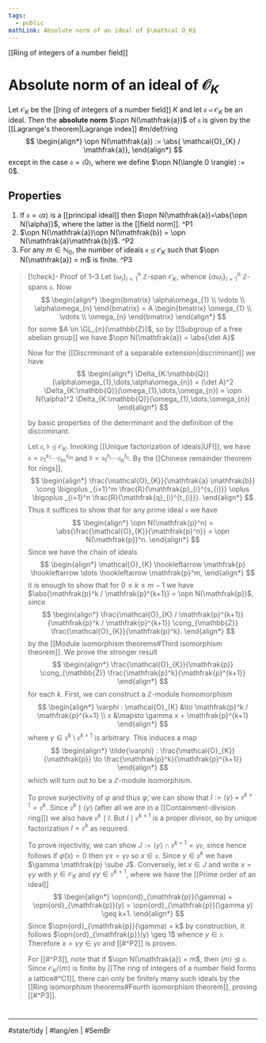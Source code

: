 ```yaml
---
tags:
  - public
mathLink: Absolute norm of an ideal of $\mathcal O_K$
---
```

[[Ring of integers of a number field]]
# Absolute norm of an ideal of $\mathcal{O}_{K}$

Let $\mathcal{O}_{K}$ be the [[ring of integers of a number field]] $K$
and let $\mathfrak{a} \triangleleft \mathcal{O}_{K}$ be an ideal.
Then the **absolute norm** $\opn N(\mathfrak{a})$ of $\mathfrak{a}$ is given by the [[Lagrange's theorem|Lagrange index]] #m/def/ring 
$$
\begin{align*}
\opn N(\mathfrak{a}) := \abs{ \mathcal{O}_{K} / \mathfrak{a}},
\end{align*}
$$
except in the case $\mathfrak{a} = \langle 0 \rangle$, where we define $\opn N(\langle 0 \rangle) := 0$.

## Properties

1. If $\mathfrak{a} = \langle \alpha \rangle$ is a [[principal ideal]] then $\opn N(\mathfrak{a})=\abs{\opn N(\alpha)}$, where the latter is the [[field norm]]. ^P1
2. $\opn N(\mathfrak{a})\opn N(\mathfrak{b}) = \opn N(\mathfrak{a}\mathfrak{b})$. ^P2
3. For any $m \in \mathbb{N}_{0}$, the number of ideals $\mathfrak{a} \trianglelefteq \mathcal{O}_{K}$ such that $\opn N(\mathfrak{a}) = m$ is finite. ^P3

> [!check]- Proof of 1–3
> Let $\{ \omega_{i} \}_{i=1}^n$ $\mathbb{Z}$-span $\mathcal{O}_{K}$,
> whence $\{ \alpha\omega_{i} \}_{i=1}^n$ $\mathbb{Z}$-spans $\mathfrak{a}$.
> Now
> $$
> \begin{align*}
> \begin{bmatrix}
> \alpha\omega_{1} \\
> \vdots \\
> \alpha\omega_{n}
> \end{bmatrix} = A \begin{bmatrix}
> \omega_{1} \\
> \vdots \\
> \omega_{n}
> \end{bmatrix}
> \end{align*}
> $$
> for some $A \in \GL_{n}(\mathbb{Z})$,
> so by [[Subgroup of a free abelian group]] we have $\opn N(\mathfrak{a}) = \abs{\det A}$
> 
> Now for the [[Discriminant of a separable extension|discriminant]] we have
> $$
> \begin{align*}
> \Delta_{K:\mathbb{Q}}(\alpha\omega_{1},\dots,\alpha\omega_{n}) = (\det A)^2 \Delta_{K:\mathbb{Q}}(\omega_{1},\dots,\omega_{n}) = \opn N(\alpha)^2 \Delta_{K:\mathbb{Q}}(\omega_{1},\dots,\omega_{n})
> \end{align*}
> $$
> 
> by basic properties of the determinant and the definition of the discriminant.
> 
> Let $\mathfrak{a},\mathfrak{b} \trianglelefteq \mathcal{O}_{K}$.
> Invoking [[Unique factorization of ideals|UFI]], we have $\mathfrak{a} = \mathfrak{p}_{1}^{s_{1}} \cdots \mathfrak{p}_{m}^{s_{m}}$ and $\mathfrak{b} = \mathfrak{q}_{1}^{t_{1}}\cdots\mathfrak{q}_{n}^{t_{n}}$.
> By the [[Chinese remainder theorem for rings]], 
> $$
> \begin{align*}
> \frac{\mathcal{O}_{K}}{\mathfrak{a} \mathfrak{b}} \cong \bigoplus _{i=1}^m \frac{R}{\mathfrak{p}_{i}^{s_{i}}} \oplus \bigoplus _{i=1}^n \frac{R}{\mathfrak{q}_{i}^{t_{i}}}.
> \end{align*}
> $$
> Thus it suffices to show that for any prime ideal $\mathfrak{p}$ we have
> $$
> \begin{align*}
> \opn N(\mathfrak{p}^n) = \abs{\frac{\mathcal{O}_{K}}{\mathfrak{p}^n}} = \opn N(\mathfrak{p})^n.
> \end{align*}
> $$
> Since we have the chain of ideals
> $$
> \begin{align*}
> \mathcal{O}_{K} \hookleftarrow \mathfrak{p} \hookleftarrow \dots \hookleftarrow \mathfrak{p}^m,
> \end{align*}
> $$
> it is enough to show that for $0 \leq k \leq m-1$ we have $\abs{\mathfrak{p}^k / \mathfrak{p}^{k+1}} = \opn N(\mathfrak{p})$,
> since
> $$
> \begin{align*}
> \frac{\mathcal{O}_{K} / \mathfrak{p}^{k+1}}{\mathfrak{p}^k / \mathfrak{p}^{k+1}} \cong_{\mathbb{Z}} \frac{\mathcal{O}_{K}}{\mathfrak{p}^k}.
> \end{align*}
> $$
> by the [[Module isomorphism theorems#Third isomorphism theorem]].
> We prove the stronger result
> $$
> \begin{align*}
> \frac{\mathcal{O}_{K}}{\mathfrak{p}} \cong_{\mathbb{Z}} \frac{\mathfrak{p}^k}{\mathfrak{p}^{k+1}}
> \end{align*}
> $$
> for each $k$.
> First, we can construct a $\mathbb{Z}$-module homomorphism
> $$
> \begin{align*}
> \varphi : \mathcal{O}_{K} &\to \mathfrak{p}^k / \mathfrak{p}^{k+1} \\
> x &\mapsto \gamma x + \mathfrak{p}^{k+1}
> \end{align*}
> $$
> where $\gamma \in \mathfrak{p}^{k} \setminus \mathfrak{p}^{k+1}$ is arbitrary.
> This induces a map
> $$
> \begin{align*}
> \tilde{\varphi} : \frac{\mathcal{O}_{K}}{\mathfrak{p}} \to \frac{\mathfrak{p}^k}{\mathfrak{p}^{k+1}}
> \end{align*}
> $$
> which will turn out to be a $\mathbb{Z}$-module isomorphism.
> 
> To prove surjectivity of $\varphi$ and thus $\tilde{\varphi}$, we can show that $I := \langle \gamma \rangle + \mathfrak{p}^{k+1} = \mathfrak{p}^k$.
> Since $\mathfrak{p}^k \mid \langle \gamma \rangle$ (after all we are in a [[Containment-division ring]])
> we also have $\mathfrak{p}^k \mid I$.
> But $I \mid \mathfrak{p}^{k+1}$ is a proper divisor, so by unique factorization $I = \mathfrak{p}^k$ as required.
> 
> To prove injectivity, we can show $J := \langle \gamma \rangle \cap \mathfrak{p}^{k+1} = \gamma \mathfrak{p}$,
> since hence follows if $\tilde{\varphi}(x) = 0$ then $\gamma x = \gamma \mathfrak{p}$ so $x \in \mathfrak{p}$.
> Since $\gamma \in \mathfrak{p}^k$ we have $\gamma \mathfrak{p} \sube J$.
> Conversely, let $x \in J$ and write $x = \gamma y$ with $y \in \mathcal{O}_{K}$ and $\gamma y \in \mathfrak{p}^{k+1}$,
> where we have the [[Prime order of an ideal]]
> $$
> \begin{align*}
> \opn{ord}_{\mathfrak{p}}(\gamma) + \opn{ord}_{\mathfrak{p}}(y) = \opn{ord}_{\mathfrak{p}}(\gamma y) \geq k+1.
> \end{align*}
> $$
> Since $\opn{ord}_{\mathfrak{p}}(\gamma) = k$ by construction, it follows $\opn{ord}_{\mathfrak{p}}(y) \geq 1$ whence $y \in \mathfrak{p}$.
> Therefore $x = \gamma y \in \gamma \mathfrak{p}$ and [[#^P2]] is proven.
> 
> For [[#^P3]], note that if $\opn N(\mathfrak{a}) = m$, then $\langle m \rangle \trianglelefteq \mathfrak{a}$.
> Since $\mathcal{O}_{K} /\langle m  \rangle$ is finite by [[The ring of integers of a number field forms a lattice#^C1]], there can only be finitely many such ideals by the [[Ring isomorphism theorems#Fourth isomorphism theorem]], proving [[#^P3]]. <span class="QED"/>

#
---
#state/tidy | #lang/en | #SemBr
